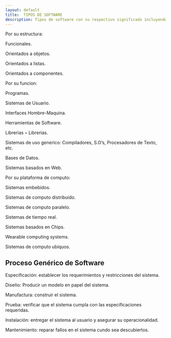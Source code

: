 ```yaml
---
layout: default
title:  TIPOS DE SOFTWARE
description: Tipos de software con su respectivo significado incluyendo caracterisiticas.
---
```


Por su estructura: 

 Funcionales.
 
 Orientados a objetos.
 
 Orientados a listas.
 
 Orientados a componentes. 

Por su funcion: 

 Programas.
 
 Sistemas de Usuario. 
 
 Interfaces Hombre-Maquina. 
 
 Herramientas de Software. 
 
 Librerias ◦ Librerias. 
 
 Sistemas de uso generico: Compiladores, S.O’s, Procesadores de Texto, etc.
 
 Bases de Datos. 
 
 Sistemas basados en Web.

 Por su plataforma de computo: 
 
  Sistemas embebidos. 
  
  Sistemas de computo distribuido. 
  
  Sistemas de computo paralelo. 
  
  Sistemas de tiempo real. 
  
  Sistemas basados en Chips. 
  
  Wearable computing systems.
  
  Sistemas de computo ubiquos. 
  
Proceso Genérico de Software
-- 
 Especificación: establecer los requerimientos y restricciones del sistema. 
 
 Diseño: Producir un modelo en papel del sistema.
 
 Manufactura: construir el sistema.
 
 Prueba: verificar que el sistema cumpla con las especificaciones requeridas.
 
 Instalación: entregar el sistema al usuario y asegurar su operacionalidad.
 
 Mantenimiento: reparar fallos en el sistema cundo sea descubiertos.
 

